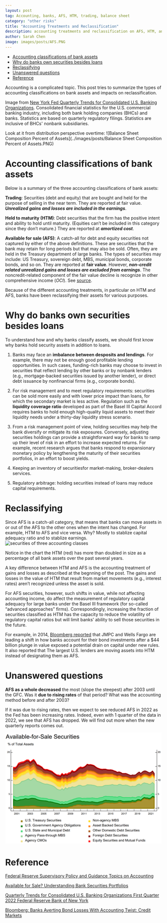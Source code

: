 ```yaml
---
layout: post
tag: Accounting, banks, AFS, HTM, trading, balance sheet
category: "other risks"
title: "Accounting Treatments and Reclassification"
description: accounting treatments and reclassification on AFS, HTM, and trading
author: Sarah Chen
image: images/posts/AFS.PNG
---
```


- [Accounting classifications of bank assets](#accounting-classifications-of-bank-assets)
- [Why do banks own securities besides loans](#why-do-banks-own-securities-besides-loans)
- [Reclassifying](#reclassifying)
- [Unanswered questions](#unanswered-questions)
- [Reference](#reference)

Accounting is a complicated topic.  This post tries to summarize the types of accounting classifications on bank assets and impacts on reclassification. 

Image from [New York Fed Quarterly Trends for Consolidated U.S. Banking Organizations](https://www.newyorkfed.org/research/banking_research/quarterly_trends.html).  Consolidated financial statistics for the U.S. commercial banking industry, including both bank holding companies (BHCs) and banks. Statistics are based on quarterly regulatory filings. Statistics are inclusive of BHCs' nonbank subsidiaries. 

Look at it from distribution perspective overtime:
![Balance Sheet Composition Percent of Assets](../images/posts/Balance Sheet Composition Percent of Assets.PNG)

# Accounting classifications of bank assets

Below is a summary of the three accounting classifications of bank assets:

**Trading**: Securities (debt and equity) that are bought and held for the purpose of selling in the near term. They are reported at fair value.  ***Unrealized gains and losses are included in the earnings***. 

**Held to maturity (HTM)**: Debt securities that the firm has the positive intent and ability to hold until maturity. (Equities can’t be included in this category since they don’t mature.)   They are reported at ***amortized cost***.  

**Available for sale (AFS)**: A catch-all for debt and equity securities not captured by either of the above definitions. These are securities that the bank may retain for long periods but that may also be sold.  Often, they are held in the Treasury department of large banks.  The types of securities may include: US Treasury, sovereign debt, MBS, municipal bonds, corporate bonds, and so on.  They are reported at **fair value**.  However, ***non-credit related unrealized gains and losses are excluded from earnings***.    The noncredit-related component of the fair value decline is recognize in other comprehensive income (*OCI*). See [source](https://www.federalreserve.gov/supervisionreg/topics/faq-new-accounting-standards-on-financial-instruments-credit-losses-accessible.htm). 

Because of the different accounting treatments, in particular on HTM and AFS, banks have been reclassifying their assets for various purposes. 

# Why do banks own securities besides loans

To understand how and why banks classify assets, we should first know why banks hold security assets in addition to loans.

1. Banks may face an **imbalance between desposits and lendings**.   For example, there may not be enough good profitable lending opportunities.   In such cases, funding-rich banks may choose to invest in securities that reflect lending by other banks or by nonbank lenders (e.g., mortgage-backed securities issued by another lender), or direct debt issuance by nonfinancial firms (e.g., corporate bonds).

2. For risk management and to meet regulatory requirements: securities can be sold more easily and with lower price impact than loans, for which the secondary market is less active. Regulation such as the **liquidity coverage ratio** developed as part of the Basel III Capital Accord requires banks to hold enough high-quality liquid assets to meet their liquidity needs under a thirty-day liquidity stress scenario.

3. From a risk management point of view, holding securities may help the bank diversify or mitigate its risk exposures. Conversely, adjusting securities holdings can provide a straightforward way for banks to ramp up their level of risk in an effort to increase expected returns. For example, recent research argues that banks respond to expansionary monetary policy by lengthening the maturity of their securities portfolios, in an effort to boost yields.

4. Keeping an inventory of securitiesfor market-making, broker-dealers services.

5. Regulatory arbitrage:  holding securities instead of loans may reduce capital requirements.

# Reclassifying

Since AFS is a catch-all category, that means that banks can move assets in or out of the AFS to the other ones when the intent has changed.  For example, HTM to AFS and vice versa. Why?  Mostly to stablize capital adequacy ratio and to stablize earnings. 
![securities of three accounting classes](https://pythonrsas.github.io/images/posts/Securities%20Portfolios.PNG)

Notice in the chart the HTM (red) has more than doubled in size as a percentage of all bank assets over the past several years. 

A key difference between HTM and AFS is the accounting treatment of gains and losses as described at the begnning of the post.   The gains and losses in the value of HTM  that result from market movements (e.g., interest rates) aren’t recognized unless the asset is sold.   

For AFS securities, however, such shifts in value, while not affecting accounting income, do affect the measurement of regulatory capital adequacy for large banks under the Basel III framework (for so-called “advanced approaches” firms). Correspondingly, increasing the fraction of securities classified as HTM has the capacity to reduce the volatility of regulatory capital ratios but will limit banks’ ability to sell those securities in the future.

For example, in 2014, [Bloomberg reported](https://www.bloomberg.com/news/articles/2014-02-26/banks-averting-bond-losses-with-accounting-twist-credit-markets) that JMPC and Wells Fargo are leading a shift in how banks account for their bond investments after a $44 billion plunge in value exposed a potential drain on capital under new rules.  It also reported that The largest U.S. lenders are moving assets into HTM instead of designating them as AFS.

# Unanswered questions

**AFS as a whole decreased** the most (slope the steepest) after 2003 until the GFC.   Was it **due to rising rates** of that period?  What was the accounting method before and after 2003? 

If it was due to rising rates, then we expect to see reduced AFS in 2022 as the Fed has been increasing rates.  Indeed, even with 1 quarter of the data in 2022, we see that AFS has dropped.  We will find out more when the new quarterly reports comes out.  

![AFS](../images/posts/AFS.PNG)

# Reference

[Federal Reserve Supervisory Policy and Guidance Topics on Accounting](https://www.federalreserve.gov/supervisionreg/topics/accounting.htm)

[Available for Sale? Understanding Bank Securities Portfolios](https://libertystreeteconomics.newyorkfed.org/2015/02/available-for-sale-understanding-bank-securities-portfolios/)

[Quarterly Trends for Consolidated U.S. Banking Organizations
First Quarter 2022
Federal Reserve Bank of New York](https://www.newyorkfed.org/medialibrary/media/research/banking_research/quarterlytrends2022q1.pdf?la=en)

[Bloomberg: Banks Averting Bond Losses With Accounting Twist: Credit Markets](https://www.bloomberg.com/news/articles/2014-02-26/banks-averting-bond-losses-with-accounting-twist-credit-markets)